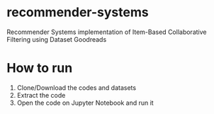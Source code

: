 # recommender-systems

Recommender Systems implementation of Item-Based Collaborative Filtering using Dataset Goodreads

# How to run
1. Clone/Download the codes and datasets
2. Extract the code
3. Open the code on Jupyter Notebook and run it
